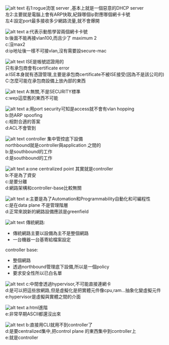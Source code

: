 ![alt text](image-63.png)
右1:rogue流氓 server ,基本上就是一個惡意的DHCP server   
左2:主要就是電腦上會有ARP快取,紀錄哪個ip對應哪個網卡卡號  
左4:設定port最多接收多少網路流量,就不會爆開  
























![alt text](image-64.png)
a:代表示動態學習兩個網卡卡號  
b:後面不能再接vlan100,而且少了 maximum 2  
c:沒max2  
d:ip地址後一樣不可接vlan,沒有需要設secure-mac   



























![alt text](image-65.png)
ISE是帳號認證用的  
只有承包商會有certificate error  
a:ISE本身就有憑證管理,主要是承包商certificate不被ISE接受(因為不是該公司的)  
C:怎麼可能在承包商設備上放內部的東西  
























![alt text](image-66.png)
A:無關,不是SECURITY標準  
c:wep這麼舊的東西不可能  
































![alt text](image-67.png)
a:用port security可知是access就不會有vlan hopping    
b:防ARP spoofing   
c:相對合適的答案  
d:ACL不會管到  
























![alt text](image-68.png)
controller 集中管控底下設備  
northbound就是controller與application 之間的   
b:是southbound的工作  
d:是southbound的工作  




























![alt text](image-69.png)
a:one centralized point 其實就是controller  
b:不是為了資安   
c:是要分離   
d:網路架構和controller-base比較無關   





















![alt text](image-70.png)
a:主要是為了Automation和Programmability自動化和可編程性   
c:是在data plane 不是管理階層  
d:正常來說新的網路設備應該是greenfield  
























![alt text](image-71.png)
傳統網路:
+ 傳統網路主要以設備為主不是整個網路  
+ 一台機器一台基寄給檔案設定  

controller base:  
+ 整個網路 
+ 透過northbound管理底下設備,所以是一個policy  
+ 要求安全性所以已白名單  























![alt text](image.png)
c:中間會透過hypervisor,不可能直接連網卡   
d:是可以把這些放網路,但是虛擬化是把實體元件像cpu,ram...抽象化變虛擬元件      
e:hypervisor是虛擬與實體之間的介面   




























![alt text](image-1.png)
a:html進階  
e:非常早期ASCII都還沒出來  


























![alt text](image-2.png)
b:直接用CLI就用不到controller了  
d:是要centralized集中,把control plane 的東西集中到controller上  
e:就是controller  






























